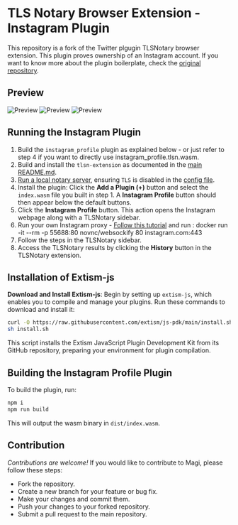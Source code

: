 # TLS Notary Browser Extension - Instagram Plugin

This repository is a fork of the Twitter plgugin TLSNotary browser extension. This plugin proves ownership of an Instagram account.
If you want to know more about the plugin boilerplate, check the [original repository](https://github.com/tlsnotary/tlsn-plugin-boilerplate).

## Preview

![Preview](https://i.imgur.com/u4KYxIo.jpeg)
![Preview](https://i.imgur.com/ibLAILc.png)
![Preview](https://i.imgur.com/XR2tJyl.png)

## Running the Instagram Plugin

1. Build the `instagram_profile` plugin as explained below - or just refer to step 4 if you want to directly use instagram_profile.tlsn.wasm.
2. Build and install the `tlsn-extension` as documented in the [main README.md](../README.md).
3. [Run a local notary server](https://github.com/tlsnotary/tlsn/blob/main/notary-server/README.md), ensuring `TLS` is disabled in the [config file](https://github.com/tlsnotary/tlsn/blob/main/notary-server/config/config.yaml#L18).
4. Install the plugin: Click the **Add a Plugin (+)** button and select the `index.wasm` file you built in step 1. A **Instagram Profile** button should then appear below the default buttons.
5. Click the **Instagram Profile** button. This action opens the Instagram webpage along with a TLSNotary sidebar.
6. Run your own Instagram proxy - [Follow this tutorial](https://docs.tlsnotary.org/quick_start/tlsn-js.html?highlight=proxy#run-a-local-notary-server-and-websocket-proxy--optional) and run : docker run -it --rm -p 55688:80 novnc/websockify 80 instagram.com:443
7. Follow the steps in the TLSNotary sidebar.
8. Access the TLSNotary results by clicking the **History** button in the TLSNotary extension.

## Installation of Extism-js

**Download and Install Extism-js**: Begin by setting up `extism-js`, which enables you to compile and manage your plugins. Run these commands to download and install it:

```sh
curl -O https://raw.githubusercontent.com/extism/js-pdk/main/install.sh
sh install.sh
```

This script installs the Extism JavaScript Plugin Development Kit from its GitHub repository, preparing your environment for plugin compilation.

## Building the Instagram Profile Plugin

To build the plugin, run:

```sh
npm i
npm run build
```

This will output the wasm binary in `dist/index.wasm`.

## Contribution

_Contributions are welcome!_
If you would like to contribute to Magi, please follow these steps:

- Fork the repository.
- Create a new branch for your feature or bug fix.
- Make your changes and commit them.
- Push your changes to your forked repository.
- Submit a pull request to the main repository.